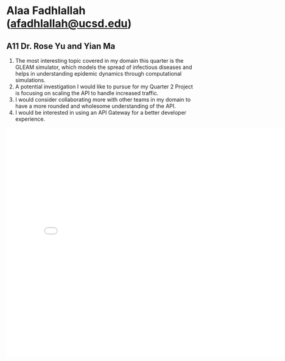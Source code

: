 # Alaa Fadhlallah (afadhlallah@ucsd.edu)
## A11 Dr. Rose Yu and Yian Ma

1.  The most interesting topic covered in my domain this quarter is the GLEAM simulator, which models the spread of infectious diseases and helps in understanding epidemic dynamics through computational simulations.
2. A potential investigation I would like to pursue for my Quarter 2 Project is focusing on scaling the API to handle increased traffic.
3.  I would consider collaborating more with other teams in my domain to have a more rounded and wholesome understanding of the API.
4. I would be interested in using an API Gateway for a better developer experience.

<iframe src="assets/example-map.html" width=800 height=600 frameBorder=0></iframe>
